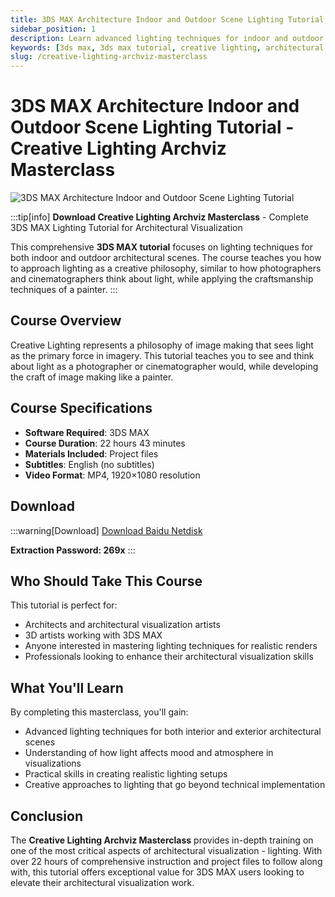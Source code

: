 ```yaml
---
title: 3DS MAX Architecture Indoor and Outdoor Scene Lighting Tutorial - Creative Lighting Archviz Masterclass
sidebar_position: 1
description: Learn advanced lighting techniques for indoor and outdoor architectural scenes in 3DS MAX with this comprehensive tutorial covering Creative Lighting philosophy and practical implementation.
keywords: [3ds max, 3ds max tutorial, creative lighting, architectural visualization, lighting tutorial, 3d tutorial, tutorial, building rendering]
slug: /creative-lighting-archviz-masterclass
---
```

<!--Above is frontmatter Part-generate depend on content meet Google Seo, you need to balance automation efficiency with Google’s core ranking factors—especially E-E-A-T (Experience, Expertise, Authoritativeness, Trustworthiness), -->

<!--First Part-This is Title -->
# 3DS MAX Architecture Indoor and Outdoor Scene Lighting Tutorial - Creative Lighting Archviz Masterclass

<!--Second Part-This is First Banner -->
![3DS MAX Architecture Indoor and Outdoor Scene Lighting Tutorial](https://www.gfxcamp.com/wp-content/uploads/2025/09/Creative-Lighting-Archviz-Masterclass.jpg)

:::tip[info]
**Download Creative Lighting Archviz Masterclass** - Complete 3DS MAX Lighting Tutorial for Architectural Visualization

This comprehensive **3DS MAX tutorial** focuses on lighting techniques for both indoor and outdoor architectural scenes. The course teaches you how to approach lighting as a creative philosophy, similar to how photographers and cinematographers think about light, while applying the craftsmanship techniques of a painter.
:::

## Course Overview

Creative Lighting represents a philosophy of image making that sees light as the primary force in imagery. This tutorial teaches you to see and think about light as a photographer or cinematographer would, while developing the craft of image making like a painter.

## Course Specifications

- **Software Required**: 3DS MAX
- **Course Duration**: 22 hours 43 minutes
- **Materials Included**: Project files
- **Subtitles**: English (no subtitles)
- **Video Format**: MP4, 1920×1080 resolution

<!-- The Last Part-Download -->
## Download
:::warning[Download]
[Download Baidu Netdisk](https://pan.baidu.com/s/1VuavKlNgg_ODpee4sd9MvA?pwd=269x)

**Extraction Password: 269x**
:::

## Who Should Take This Course

This tutorial is perfect for:
- Architects and architectural visualization artists
- 3D artists working with 3DS MAX
- Anyone interested in mastering lighting techniques for realistic renders
- Professionals looking to enhance their architectural visualization skills

## What You'll Learn

By completing this masterclass, you'll gain:
- Advanced lighting techniques for both interior and exterior architectural scenes
- Understanding of how light affects mood and atmosphere in visualizations
- Practical skills in creating realistic lighting setups
- Creative approaches to lighting that go beyond technical implementation

## Conclusion

The **Creative Lighting Archviz Masterclass** provides in-depth training on one of the most critical aspects of architectural visualization - lighting. With over 22 hours of comprehensive instruction and project files to follow along with, this tutorial offers exceptional value for 3DS MAX users looking to elevate their architectural visualization work.